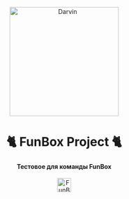 <p align="center">
    <img alt="Darvin" src="https://is.gd/dsSYDJ" width="250" />
</p>

<h1 align="center">
  🐈 FunBox Project 🐈
</h1>

<h4 align="center">
  Тестовое для команды FunBox
</h4>

<p align="center">
   <a href="https://vk.com/nozhpodrebro" target="_blank">
    <img alt="FunBox" src="https://is.gd/EwrH0u" width="32" />
  </a>
</p>

<p align="center">

</p>


